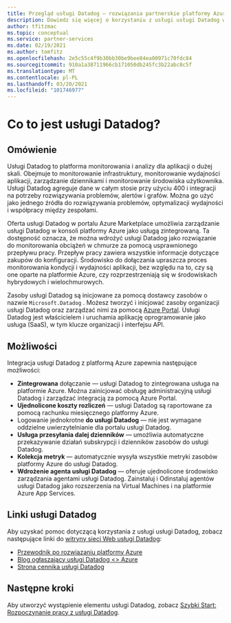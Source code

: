 ```yaml
---
title: Przegląd usługi Datadog — rozwiązania partnerskie platformy Azure
description: Dowiedz się więcej o korzystaniu z usługi usługi Datadog w portalu Azure Marketplace.
author: tfitzmac
ms.topic: conceptual
ms.service: partner-services
ms.date: 02/19/2021
ms.author: tomfitz
ms.openlocfilehash: 2e5c55c4f9b30bb30be9bee84ea00971c70fdc84
ms.sourcegitcommit: 910a1a38711966cb171050db245fc3b22abc8c5f
ms.translationtype: MT
ms.contentlocale: pl-PL
ms.lasthandoff: 03/20/2021
ms.locfileid: "101746977"
---
```

# <a name="what-is-datadog"></a>Co to jest usługi Datadog?

## <a name="overview"></a>Omówienie

Usługi Datadog to platforma monitorowania i analizy dla aplikacji o dużej skali. Obejmuje to monitorowanie infrastruktury, monitorowanie wydajności aplikacji, zarządzanie dziennikami i monitorowanie środowiska użytkownika. Usługi Datadog agreguje dane w całym stosie przy użyciu 400 i integracji na potrzeby rozwiązywania problemów, alertów i grafów. Można go użyć jako jednego źródła do rozwiązywania problemów, optymalizacji wydajności i współpracy między zespołami.

Oferta usługi Datadog w portalu Azure Marketplace umożliwia zarządzanie usługi Datadog w konsoli platformy Azure jako usługą zintegrowaną. Ta dostępność oznacza, że można wdrożyć usługi Datadog jako rozwiązanie do monitorowania obciążeń w chmurze za pomocą usprawnionego przepływu pracy. Przepływ pracy zawiera wszystkie informacje dotyczące zakupów do konfiguracji. Środowisko do dołączania upraszcza proces monitorowania kondycji i wydajności aplikacji, bez względu na to, czy są one oparte na platformie Azure, czy rozprzestrzeniają się w środowiskach hybrydowych i wielochmurowych.

Zasoby usługi Datadog są inicjowane za pomocą dostawcy zasobów o nazwie `Microsoft.Datadog` . Możesz tworzyć i inicjować zasoby organizacji usługi Datadog oraz zarządzać nimi za pomocą [Azure Portal](https://portal.azure.com/). Usługi Datadog jest właścicielem i uruchamia aplikację oprogramowanie jako usługa (SaaS), w tym klucze organizacji i interfejsu API.

## <a name="capabilities"></a>Możliwości

Integracja usługi Datadog z platformą Azure zapewnia następujące możliwości:

- **Zintegrowana** dołączanie — usługi Datadog to zintegrowana usługa na platformie Azure. Można zainicjować obsługę administracyjną usługi Datadog i zarządzać integracją za pomocą Azure Portal.
- **Ujednolicone koszty rozliczeń** — usługi Datadog są raportowane za pomocą rachunku miesięcznego platformy Azure.
- Logowanie jednokrotne **do usługi Datadog** — nie jest wymagane oddzielne uwierzytelnianie dla portalu usługi Datadog.
- **Usługa przesyłania dalej dzienników** — umożliwia automatyczne przekazywanie działań subskrypcji i dzienników zasobów do usługi Datadog.
- **Kolekcja metryk** — automatycznie wysyła wszystkie metryki zasobów platformy Azure do usługi Datadog.
- **Wdrożenie agenta usługi Datadog** — oferuje ujednolicone środowisko zarządzania agentami usługi Datadog. Zainstaluj i Odinstaluj agentów usługi Datadog jako rozszerzenia na Virtual Machines i na platformie Azure App Services.

## <a name="datadog-links"></a>Linki usługi Datadog

Aby uzyskać pomoc dotyczącą korzystania z usługi usługi Datadog, zobacz następujące linki do [witryny sieci Web usługi Datadog](https://www.datadoghq.com/):

- [Przewodnik po rozwiązaniu platformy Azure](https://www.datadoghq.com/solutions/azure/)
- [Blog ogłaszający usługi Datadog <> Azure](https://www.datadoghq.com/blog/azure-datadog-partnership/)
- [Strona cennika usługi Datadog](https://www.datadoghq.com/pricing/)

## <a name="next-steps"></a>Następne kroki

Aby utworzyć wystąpienie elementu usługi Datadog, zobacz [Szybki Start: Rozpoczynanie pracy z usługi Datadog](create.md).
